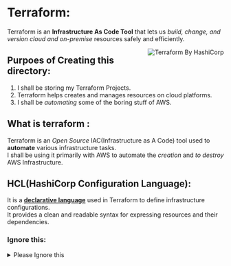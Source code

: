 # Terraform:  
<span align="left">
  Terraform is an <b>Infrastructure As Code Tool</b> that lets us <i>build, change, and version cloud and on-premise</i> resources safely and efficiently.  
</span>
  
[<img src="https://encrypted-tbn0.gstatic.com/images?q=tbn:ANd9GcR4qtUfAwWfNV_WEJgT15TZDgq63qtpmK6bUw&usqp=CAU" align="right" width="" height="" alt="Terraform By HashiCorp"></img>](https://www.terraform.io/)  
## Purpoes of Creating this directory: 
<ol>
  <li>I shall be storing my Terraform Projects.</li>
  <li>Terraform helps creates and manages resources on cloud platforms.</li>
  <li>I shall be <i>automating</i> some of the boring stuff of AWS.</li>
</ol>  

## What is terraform : 
Terraform is an <i>Open Source</i> IAC(Infrastructure as A Code) tool used to <b>automate</b> various infrastructure tasks.  
I shall be using it primarily with AWS to automate the <i>creation</i> and <i>to destroy</i> AWS Infrastructure.  

## HCL(HashiCorp Configuration Language): 
It is a <b>[declarative language](https://github.com/hashicorp/hcl)</b> used in Terraform to define infrastructure configurations.  
It provides a clean and readable syntax for expressing resources and their dependencies.  


### Ignore this: 
<details>
  <summary>Please Ignore this</summary>
  Reference material for HCL Language:  https://www.linkedin.com/pulse/terraform-configuration-language-hcl-ajay-umredkar/  
  The above article is not mine and is taken from <b>LinkedIn</b> for reference on HCL as a descriptive language. 
</details>
